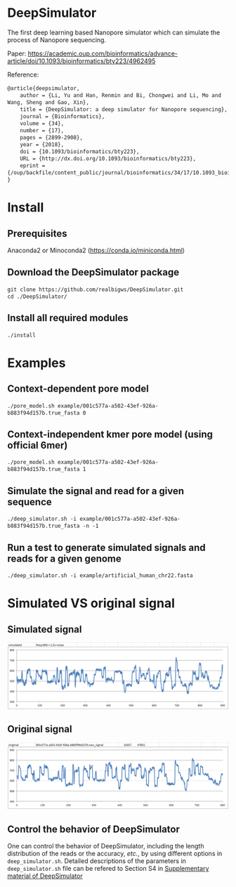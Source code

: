# DeepSimulator
The first deep learning based Nanopore simulator which can simulate the process of Nanopore sequencing.

Paper: https://academic.oup.com/bioinformatics/advance-article/doi/10.1093/bioinformatics/bty223/4962495

Reference:
```
@article{deepsimulator,
    author = {Li, Yu and Han, Renmin and Bi, Chongwei and Li, Mo and Wang, Sheng and Gao, Xin},
    title = {DeepSimulator: a deep simulator for Nanopore sequencing},
    journal = {Bioinformatics},
    volume = {34},
    number = {17},
    pages = {2899-2908},
    year = {2018},
    doi = {10.1093/bioinformatics/bty223},
    URL = {http://dx.doi.org/10.1093/bioinformatics/bty223},
    eprint = {/oup/backfile/content_public/journal/bioinformatics/34/17/10.1093_bioinformatics_bty223/2/bty223.pdf}
}

```

# Install
## Prerequisites
Anaconda2 or Minoconda2 (https://conda.io/miniconda.html)

## Download the DeepSimulator package
```
git clone https://github.com/realbigws/DeepSimulator.git
cd ./DeepSimulator/
```

## Install all required modules
```
./install
```

# Examples

## Context-dependent pore model
```
./pore_model.sh example/001c577a-a502-43ef-926a-b883f94d157b.true_fasta 0
```

## Context-independent kmer pore model (using official 6mer)
```
./pore_model.sh example/001c577a-a502-43ef-926a-b883f94d157b.true_fasta 1
```

## Simulate the signal and read for a given sequence
```
./deep_simulator.sh -i example/001c577a-a502-43ef-926a-b883f94d157b.true_fasta -n -1
```

## Run a test to generate simulated signals and reads for a given genome
```
./deep_simulator.sh -i example/artificial_human_chr22.fasta
```

# Simulated VS original signal

## Simulated signal

![alt text](https://github.com/realbigws/DeepSimulator/blob/master/example/simulated_signal.png)

## Original signal
![alt text](https://github.com/realbigws/DeepSimulator/blob/master/example/original_signal.png)


## Control the behavior of DeepSimulator
One can control the behavior of DeepSimulator, including the length distribution of the reads or the accuracy, *etc.*, by using different options in ```deep_simulator.sh```. Detailed descriptions of the parameters in ```deep_simulator.sh``` file can be refered to Section S4 in [Supplementary material of DeepSimulator](https://oup.silverchair-cdn.com/oup/backfile/Content_public/Journal/bioinformatics/34/17/10.1093_bioinformatics_bty223/2/bty223_supplemental_materials.pdf?Expires=2147483647&Signature=v5FSUbbU4eVfQdIo3H3Xrsq6CFVh8azonSxGg1WaAL35maQ0zqIPzdRPTTGUUhlzkLYBnU3Fi4G1DRcXc5YDD4Ea~8ic56zpjBNWQ4qqSZabjH9XwTFyPTbh6IKaHkULi9zKfSl02MxxXfqEJ0Xi72AKRv0Up4j~baWrfyUEKYtEVkzJbpbyAsnZhvPh2WSbFXyPhRhBn~fH9XfrEO9hbMQPSrT9di2Ho85ZBbZ2xS0P~J8sZyi91ulXQHfYSH5rbdaTNAAxRCVbLQUi3iKbJFE5Bl0de66w0mdjfgIZGqrBY9uPoXwW4MYf6H7OwmVXnDc-sjoe73UxO4xHRF17Ag__&Key-Pair-Id=APKAIE5G5CRDK6RD3PGA)

